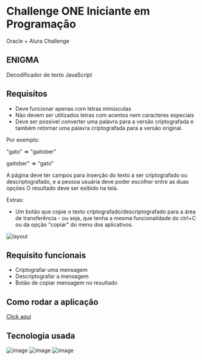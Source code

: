 # Challenge ONE Iniciante em Programação
Oracle + Alura Challenge

## ENIGMA

Decodificador de texto JavaScript

## Requisitos
- Deve funcionar apenas com letras minúsculas
- Não devem ser utilizados letras com acentos nem caracteres especiais
- Deve ser possível converter uma palavra para a versão criptografada e também retornar uma palavra criptografada para a versão original.

Por exemplo:

"gato" => "gaitober"

gaitober" => "gato"

A página deve ter campos para inserção do texto a ser criptografado ou descriptografado, e a pessoa usuária deve poder escolher entre as duas opções
O resultado deve ser exibido na tela.

Extras:
- Um botão que copie o texto criptografado/descriptografado para a área de transferência - ou seja, que tenha a mesma funcionalidade do ctrl+C ou da opção "copiar" do menu dos aplicativos.

![layout](https://github.com/ChristophDias/criptografia_de_palavras/assets/142109049/df378096-17bc-40f8-a884-5be4339bc2cd)

## Requisito funcionais
- Criptografar uma mensagem
- Descriptografar a mensagem
- Botão de copiar mensagem no resultado

## Como rodar a aplicação
[Click aqui](https://github.com/ChristophDias/criptografia_de_palavras/deployments/github-pages)

## Tecnologia usada
![image](https://github.com/ChristophDias/criptografia_de_palavras/assets/142109049/1444b045-07b9-4faf-bef5-a100311ea6a0)
![image](https://github.com/ChristophDias/criptografia_de_palavras/assets/142109049/a80d2316-efb2-4aad-aa81-e7f51386d447)
![image](https://github.com/ChristophDias/criptografia_de_palavras/assets/142109049/0cc40a35-910b-4be2-bb93-c83bfb18e91c)


